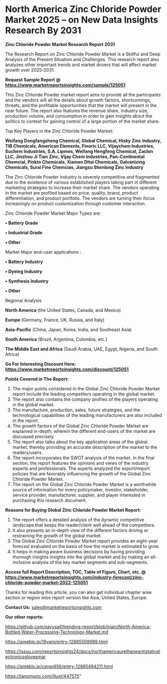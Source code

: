 # North America Zinc Chloride Powder Market 2025 – on New Data Insights Research By 2031

<strong>Zinc Chloride Powder Market Research Report 2031</strong>

The Research Report on Zinc Chloride Powder Market is a Skillful and Deep Analysis of the Present Situation and Challenges. This research report also analyzes other important trends and market drivers that will affect market growth over 2025-2031.

<strong>Request Sample Report @ <a href=https://www.marketreportsinsights.com/sample/125051>https://www.marketreportsinsights.com/sample/125051</a></strong>

This Zinc Chloride Powder market report aims to provide all the participants and the vendors will all the details about growth factors, shortcomings, threats, and the profitable opportunities that the market will present in the near future. The report also features the revenue share, industry size, production volume, and consumption in order to gain insights about the politics to contest for gaining control of a large portion of the market share.

Top Key Players in the Zinc Chloride Powder Market:

<strong>Weifang Dongfangsheng Chemical, Global Chemical, Hisky Zinc Industry, TIB Chemicals, American Elements, Finoric LLC, Vijaychem Industries, Suchem Industries, S.A. Lipmes, Weifang Hengfeng Chemical, Zaclon LLC, Jinzhou Ji Tian Zinc, Vijay Chem Industries, Pan-Continental Chemcial, Pinkto Chemicals, Xiamen Ditai Chemicals, Galvanizing Chemicals, Surai Fine Chemcias, Jiangsu Shenlong Zinc Industry</strong>

The Zinc Chloride Powder Industry is severely competitive and fragmented due to the existence of various established players taking part in different marketing strategies to increase their market share. The vendors operating in the market are profiled based on price, quality, brand, product differentiation, and product portfolio. The vendors are turning their focus increasingly on product customization through customer interaction.

Zinc Chloride Powder Market Major Types are:

<strong>• Battery Grade

• Industrial Grade

• Other</strong>

Market Major end-user applications :

<strong>• Battery Industry

• Dyeing Industry

• Synthesis Industry

• Other</strong>

Regional Analysis

</u><strong><b>North America</b></strong> (the United States, Canada, and Mexico)

<strong><b>Europe </b></strong>(Germany, France, UK, Russia, and Italy)

<strong><b>Asia-Pacific</b></strong> (China, Japan, Korea, India, and Southeast Asia)

<strong><b>South America</b></strong> (Brazil, Argentina, Colombia, etc.)

<strong><b>The Middle East and Africa</b></strong> (Saudi Arabia, UAE, Egypt, Nigeria, and South Africa)

<strong>Go For Interesting Discount Here: <a href=https://www.marketreportsinsights.com/discount/125051>https://www.marketreportsinsights.com/discount/125051</a></strong>

<strong>Points Covered in The Report:</strong>
<ol>
  <li>The major points considered in the Global Zinc Chloride Powder Market report include the leading competitors operating in the global market.</li>
  <li>The report also contains the company profiles of the players operating in the global market.</li>
  <li>The manufacture, production, sales, future strategies, and the technological capabilities of the leading manufacturers are also included in the report.</li>
  <li>The growth factors of the Global Zinc Chloride Powder Market are explained in-depth, wherein the different end-users of the market are discussed precisely.</li>
  <li>The report also talks about the key application areas of the global market, thereby providing an accurate description of the market to the readers/users.</li>
  <li>The report incorporates the SWOT analysis of the market. In the final section, the report features the opinions and views of the industry experts and professionals. The experts analyzed the export/import policies that are favorably influencing the growth of the Global Zinc Chloride Powder Market.</li>
  <li>The report on the Global Zinc Chloride Powder Market is a worthwhile source of information for every policymaker, investor, stakeholder, service provider, manufacturer, supplier, and player interested in purchasing this research document.</li>
</ol>
<strong>Reasons for Buying Global Zinc Chloride Powder Market Report:</strong>

<ol>
  <li>The report offers a detailed analysis of the dynamic competitive landscape that keeps the reader/client well ahead of the competitors.</li>
  <li>It also presents an in-depth view of the different factors driving or restraining the growth of the global market.</li>
  <li>The Global Zinc Chloride Powder Market report provides an eight-year forecast evaluated on the basis of how the market is estimated to grow.</li>
  <li>It helps in making aware business decisions by having providing thorough insights insights into the global market and by making an all-inclusive analysis of the key market segments and sub-segments.</li>
</ol>
<strong>Access full Report Description, TOC, Table of Figure, Chart, etc. @ <a href=https://www.marketreportsinsights.com/industry-forecast/zinc-chloride-powder-market-2022-125051>https://www.marketreportsinsights.com/industry-forecast/zinc-chloride-powder-market-2022-125051</a></strong>


Thanks for reading this article; you can also get individual chapter wise section or region wise report version like Asia, United States, Europe.

<strong>Contact Us:</strong>
sales@marketreportsinsights.com

<strong>Our other reports:</strong>

<a href=https://github.com/sayysaif/trending-report/blob/main/North-America-Bottled-Water-Processing-Technology-Market.md>https://github.com/sayysaif/trending-report/blob/main/North-America-Bottled-Water-Processing-Technology-Market.md</a>

<a href=https://ameblo.jp/18yam/entry-12885509989.html>https://ameblo.jp/18yam/entry-12885509989.html</a>

<a href=https://issuu.com/reportsinsights24/docs/northamericaurethaneantistaticelectronicsglovesmar>https://issuu.com/reportsinsights24/docs/northamericaurethaneantistaticelectronicsglovesmar</a>

<a href=https://ameblo.jp/cargo656/entry-12885494211.html>https://ameblo.jp/cargo656/entry-12885494211.html</a>

<a href=https://tanomuno.com/illust/447575>https://tanomuno.com/illust/447575</a>"
